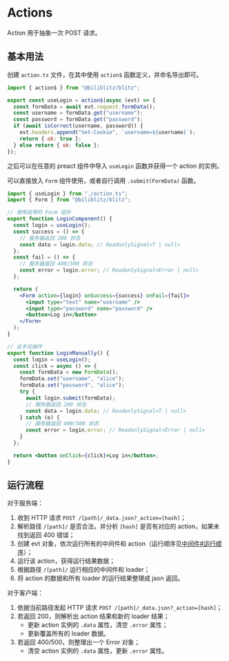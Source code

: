 # Actions

Action 用于抽象一次 POST 请求。

## 基本用法

创建 `action.ts` 文件，在其中使用 `action$` 函数定义，并命名导出即可。

```jsx
import { action$ } from "@biliblitz/blitz";

export const useLogin = action$(async (evt) => {
  const formData = await evt.request.formData();
  const username = formData.get("username");
  const password = formData.get("password");
  if (await isCorrect(username, password)) {
    evt.headers.append("Set-Cookie", `username=${username}`);
    return { ok: true };
  } else return { ok: false };
});
```

之后可以在任意的 preact 组件中导入 `useLogin` 函数并获得一个 action 的实例。

可以直接放入 `Form` 组件使用，或者自行调用 `.submit(FormData)` 函数。

```jsx
import { useLogin } from "./action.ts";
import { Form } from "@biliblitz/blitz";

// 使用自带的 Form 组件
export function LoginComponent() {
  const login = useLogin();
  const success = () => {
    // 服务器返回 200 状态
    const data = login.data; // ReadonlySignal<T | null>
  };
  const fail = () => {
    // 服务器返回 400/500 状态
    const error = login.error; // ReadonlySignal<Error | null>
  };

  return (
    <Form action={login} onSuccess={success} onFail={fail}>
      <input type="text" name="username" />
      <input type="password" name="password" />
      <button>Log in</button>
    </Form>
  );
}

// 全手动操作
export function LoginManually() {
  const login = useLogin();
  const click = async () => {
    const formData = new FormData();
    formData.set("username", "alice");
    formData.set("password", "alice");
    try {
      await login.submit(formData);
      // 服务器返回 200 状态
      const data = login.data; // ReadonlySignal<T | null>
    } catch (e) {
      // 服务器返回 400/500 状态
      const error = login.error; // ReadonlySignal<Error | null>
    }
  };

  return <button onClick={click}>Log in</button>;
}
```

## 运行流程

对于服务端：

1. 收到 HTTP 请求 `POST /[path]/_data.json?_action=[hash]`；
2. 解析路径 `/[path]/` 是否合法，并分析 `[hash]` 是否有对应的 action，如果未找到返回 400 错误；
3. 创建 evt 对象，依次运行所有的中间件和 action（运行顺序见[中间件#运行顺序](./middlewares.md#运行顺序)）；
4. 运行该 action，获得运行结果数据；
5. 根据路径 `/[path]/` 运行相应的中间件和 loader；
6. 将 action 的数据和所有 loader 的运行结果整理成 json 返回。

对于客户端：

1. 依据当前路径发起 HTTP 请求 `POST /[path]/_data.json?_action=[hash]`；
2. 若返回 200，则解析出 action 结果和新的 loader 结果；
   - 更新 action 实例的 `.data` 属性，清空 `.error` 属性；
   - 更新覆盖所有的 loader 数据。
3. 若返回 400/500，则整理出一个 Error 对象；
   - 清空 action 实例的 `.data` 属性，更新 `.error` 属性。
